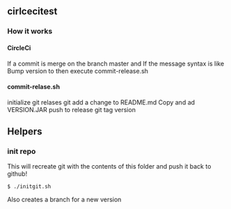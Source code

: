 ## cirlcecitest

### How it works

#### CircleCi
If a commit is merge on the branch master 
and
If the message syntax is like Bump version to <version>
then execute commit-release.sh

#### commit-relase.sh

initialize git relases 
git add a change to README.md
Copy and ad VERSION.JAR
push to release
git tag version


## Helpers

### init repo

This will recreate git with the contents of this folder and push it back to github!

```
$ ./initgit.sh
```
Also creates a branch for a new version

